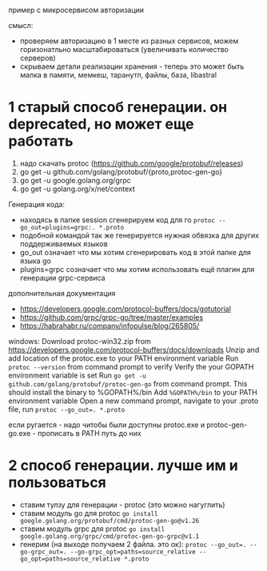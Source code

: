 пример с микросервисом авторизации

смысл:

* проверяем авторизацию в 1 месте из разных сервисов, можем горизонатльно масштабироваться (увеличивать количество серверов)
* скрываем детали реализации хранения - теперь это может быть мапка в памяти, мемкеш, таранутл, файлы, база, libastral

# 1 старый способ генерации. он deprecated, но может еще работать

1. надо скачать protoc (<https://github.com/google/protobuf/releases>)
2. go get -u github.com/golang/protobuf/{proto,protoc-gen-go}
3. go get -u google.golang.org/grpc
4. go get -u golang.org/x/net/context

Генерация кода:

* находясь в папке session сгенерируем код для го `protoc --go_out=plugins=grpc:. *.proto`
* подобной командой так же генерируется нужная обвязка для других поддерживаемых языков
* go_out означает что мы хотим сгенерировать код в этой папке для языка go
* plugins=grpc созначает что мы хотим использовать ещё плагин для генерации grpc-сервиса

дополнительная документация

* <https://developers.google.com/protocol-buffers/docs/gotutorial>
* <https://github.com/grpc/grpc-go/tree/master/examples>
* <https://habrahabr.ru/company/infopulse/blog/265805/>

windows:
Download protoc-win32.zip from <https://developers.google.com/protocol-buffers/docs/downloads>
Unzip and add location of the protoc.exe to your PATH environment variable
Run `protoc --version` from command prompt to verify
Verify the your GOPATH environment variable is set
Run `go get -u github.com/golang/protobuf/protoc-gen-go` from command prompt. This should install the binary to %GOPATH%/bin
Add `%GOPATH%/bin` to your PATH environment variable
Open a new command prompt, navigate to your .proto file, run `protoc --go_out=. *.proto`

если ругается - надо читобы были доступны protoc.exe и protoc-gen-go.exe - прописать в PATH путь до них

# 2 способ генерации. лучше им и пользоваться

* ставим тулзу для генерации - protoc (это можно нагуглить)
* ставим модуль go для protoc `go install google.golang.org/protobuf/cmd/protoc-gen-go@v1.26`
* ставим модуль grpc для protoc `go install google.golang.org/grpc/cmd/protoc-gen-go-grpc@v1.1`
* генерим (на выходе получаем 2 файла. это ок): `protoc --go_out=. --go-grpc_out=. --go-grpc_opt=paths=source_relative --go_opt=paths=source_relative *.proto`
